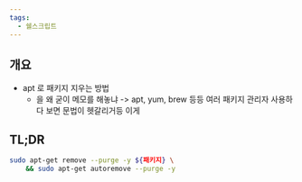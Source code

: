 ```yaml
---
tags:
  - 쉘스크립트
---
```

## 개요

- apt 로 패키지 지우는 방법
	- 을 왜 굳이 메모를 해놓냐 -> apt, yum, brew 등등 여러 패키지 관리자 사용하다 보면 문법이 헷갈리거등 이게

## TL;DR

```bash
sudo apt-get remove --purge -y ${패키지} \
    && sudo apt-get autoremove --purge -y
```